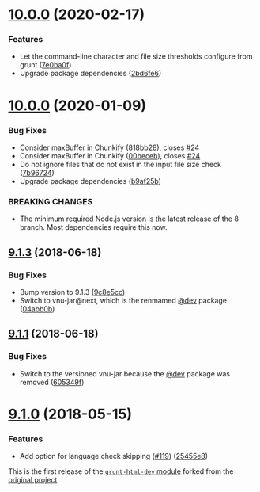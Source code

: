 # [10.0.0](https://github.com/prantlf/grunt-html/compare/v10.0.0...v10.1.0) (2020-02-17)

### Features

* Let the command-line character and file size thresholds configure from grunt ([7e0ba0f](https://github.com/prantlf/grunt-html/commit/7e0ba0f5170f15187d3c0cbba1fe7b7bae4cefac))
* Upgrade package dependencies ([2bd6fe6](https://github.com/prantlf/grunt-html/commit/2bd6fe65fd2e78d0a2969a2e178ca0bd0054a208))

# [10.0.0](https://github.com/prantlf/grunt-html/compare/v9.1.3...v10.0.0) (2020-01-09)

### Bug Fixes

* Consider maxBuffer in Chunkify ([818bb28](https://github.com/prantlf/grunt-html/commit/818bb288754b5d109d6ff5610008199426db2f68)), closes [#24](https://github.com/prantlf/grunt-html/issues/24)
* Consider maxBuffer in Chunkify ([00beceb](https://github.com/prantlf/grunt-html/commit/00becebaa0bf888d971b7dbaba37571ae859e1f2)), closes [#24](https://github.com/prantlf/grunt-html/issues/24)
* Do not ignore files that do not exist in the input file size check ([7b96724](https://github.com/prantlf/grunt-html/commit/7b96724390897d021a1dba2a5c946a2bacd436f5))
* Upgrade package dependencies ([b9af25b](https://github.com/prantlf/grunt-html/commit/b9af25b62b4af1a93db9b1fabe13bd3cfeb40886))

### BREAKING CHANGES

* The minimum required Node.js version is the latest release of the 8 branch. Most dependencies require this now.

## [9.1.3](https://github.com/prantlf/grunt-html/compare/v9.1.1...v9.1.3) (2018-06-18)

### Bug Fixes

* Bump version to 9.1.3 ([9c8e5cc](https://github.com/prantlf/grunt-html/commit/9c8e5ccce2330e9073131b15942dca668ee5c843))
* Switch to vnu-jar@next, which is the renmamed [@dev](https://github.com/dev) package ([04abb0b](https://github.com/prantlf/grunt-html/commit/04abb0b8a9cceb5fed7231f0c2ec2a3f4270826f))

## [9.1.1](https://github.com/prantlf/grunt-html/compare/v9.1.0...v9.1.1) (2018-06-18)

### Bug Fixes

* Switch to the versioned vnu-jar because the [@dev](https://github.com/dev) package was removed ([605349f](https://github.com/prantlf/grunt-html/commit/605349fe746fe7e04bddd3771c999d969f5a5670))

# [9.1.0](https://github.com/prantlf/grunt-html/compare/v9.0.1...v9.1.0) (2018-05-15)

### Features

* Add option for language check skipping ([#119](https://github.com/prantlf/grunt-html/issues/119)) ([25455e8](https://github.com/prantlf/grunt-html/commit/25455e84bedb225929a3485f6b0a61f054d0064f))

This is the first release of the [`grunt-html-dev` module](https://www.npmjs.com/package/grunt-html-dev) forked from the [original project](https://github.com/validator/grunt-html).
